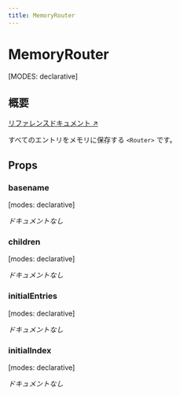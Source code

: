 ```yaml
---
title: MemoryRouter
---
```


# MemoryRouter

[MODES: declarative]

## 概要

[リファレンスドキュメント ↗](https://api.reactrouter.com/v7/functions/react_router.MemoryRouter.html)

すべてのエントリをメモリに保存する `<Router>` です。

## Props

### basename

[modes: declarative]

_ドキュメントなし_

### children

[modes: declarative]

_ドキュメントなし_

### initialEntries

[modes: declarative]

_ドキュメントなし_

### initialIndex

[modes: declarative]

_ドキュメントなし_

